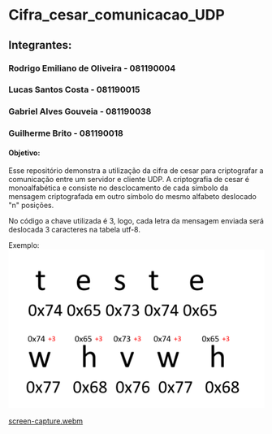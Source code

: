 # Cifra_cesar_comunicacao_UDP
## Integrantes: 
### Rodrigo Emiliano de Oliveira - 081190004
### Lucas Santos Costa -           081190015
### Gabriel Alves Gouveia -        081190038
### Guilherme Brito -              081190018

#### Objetivo:
Esse repositório demonstra a utilização da cifra de cesar para criptografar a comunicação entre um servidor e cliente UDP.
A criptografia de cesar é monoalfabética e consiste no desclocamento de cada símbolo da mensagem criptografada em outro símbolo do mesmo alfabeto deslocado "n" posições.

No código a chave utilizada é 3, logo, cada letra da mensagem enviada será deslocada 3 caracteres na tabela utf-8.

Exemplo:
<img title="exemplo" alt="Alt text" src="/exemplo.png">

[screen-capture.webm](https://github.com/RodrigoEmiliano27/Cifra_cesar_comunicacao_UDP/assets/54250496/c7370641-03c7-4902-b73e-46d029467f18)
